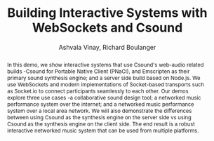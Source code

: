 --- 
  title: "Building Interactive Systems with WebSockets and Csound" 
  abstract: "In this demo, we show interactive systems that use Csound's web-audio related builds -Csound for Portable Native Client (PNaCl), and Emscripten as their primary sound synthesis engine; and a server side build based on Node.js. We use WebSockets and modern implementations of Socket-based transports such as Socket.io to connect participants seamlessly to each other. Our demos explore three use cases -a collaborative sound design tool; a networked music performance system over the internet; and a networked music performance system over a local area network. We will also demonstrate the differences between using Csound as the synthesis engine on the server side vs using Csound as the synthesis engine on the client side. The end result is a robust interactive networked music system that can be used from multiple platforms." 
  address: "Atlanta, Georgia" 
  author: "Ashvala Vinay, Richard Boulanger" 
  booktitle: "Proceedings of the International Web Audio Conference" 
  editor: "Jason Freeman, Alexander Lerch, Matthew Paradis" 
  month: "Proceedings of the International Web Audio Conference"
  pages: "2016" 
  publisher: "Georgia Tech" 
  series: "WAC '16"
  type: "Demo"  
  year: "2016" 
  id: "2016_EA_90" 
  tags: year2016
  media: https://smartech.gatech.edu/bitstream/handle/1853/54637/lightningtalks-day2_videostream.html?sequence=8&isAllowed=y 
  pdflink: /_data/papers/pdf/2016/2016_90.pdf
  ISSN: 2663-5844
---